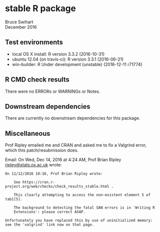 # stable R package
Bruce Swihart  
December 2016

## Test environments
* local OS X install: R version 3.3.2 (2016-10-31)
* ubuntu 12.04 (on travis-ci): R version 3.3.1 (2016-06-21)
* win-builder: R Under development (unstable) (2016-12-11 r71774)

## R CMD check results
There were no ERRORs or WARNINGs or Notes. 

## Downstream dependencies
There are currently no downstream dependencies for this package.

## Miscellaneous
Prof Ripley emailed me and CRAN and asked me to fix a Valgrind error, which this patch/resubmission does.

Email:
On Wed, Dec 14, 2016 at 4:24 AM, Prof Brian Ripley <ripley@stats.ox.ac.uk> wrote:

    On 11/12/2016 10:16, Prof Brian Ripley wrote:

        See https://cran.r-project.org/web/checks/check_results_stable.html .

        This clearly attempting to access the non-existent element 5 of tab1[5].

        The background to detecting the fatal SAN errors is in 'Writing R
        Extensions': please correct ASAP.

    Unfortunately you have replaced this by use of uninitialized memory: see the 'valgrind' link now on that page.

